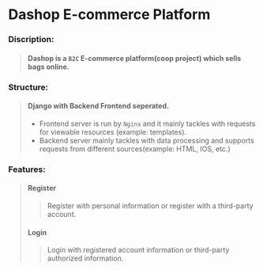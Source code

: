 # Dashop E-commerce Platform  

### Discription:   
>#### Dashop is a `B2C` E-commerce platform(coop project) which sells bags online.  

### Structure:    
>#### Django with Backend Frontend seperated. <br>
>* Frontend server is run by `Nginx` and it mainly tackles with requests for viewable resources (example: templates).  
>* Backend server mainly tackles with data processing and supports requests from different sources(example: HTML, IOS, etc.)

### Features:
>#### Register
>> Register with personal information or register with a third-party account.
>#### Login  
>> Login with registered account information or third-party authorized information.  
